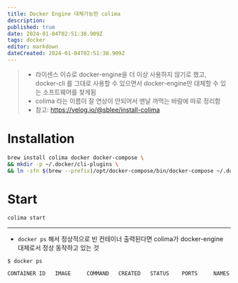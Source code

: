 ```yaml
---
title: Docker Engine 대체가능한 colima
description: 
published: true
date: 2024-01-04T02:51:38.909Z
tags: docker
editor: markdown
dateCreated: 2024-01-04T02:51:38.909Z
---
```


> - 라이센스 이슈로 docker-engine을 더 이상 사용하지 않기로 했고, docker-cli 를 그대로 사용할 수 있으면서 docker-engine만 대체할 수 있는 소프트웨어를 찾게됨
> - colima 라는 이름이 잘 연상이 안되어서 맨날 까먹는 바람에 따로 정리함
> - 참고: https://velog.io/@sblee/install-colima

# Installation

```bash
brew install colima docker docker-compose \
&& mkdir -p ~/.docker/cli-plugins \
&& ln -sfn $(brew --prefix)/opt/docker-compose/bin/docker-compose ~/.docker/cli-plugins/docker-compose
```

# Start

```bash
colima start
```

---

- `docker ps` 해서 정상적으로 빈 컨테이너 출력된다면 colima가 docker-engine 대체로서 정상 동작하고 있는 것

```
$ docker ps                                                                           

CONTAINER ID   IMAGE     COMMAND   CREATED   STATUS    PORTS     NAMES
```